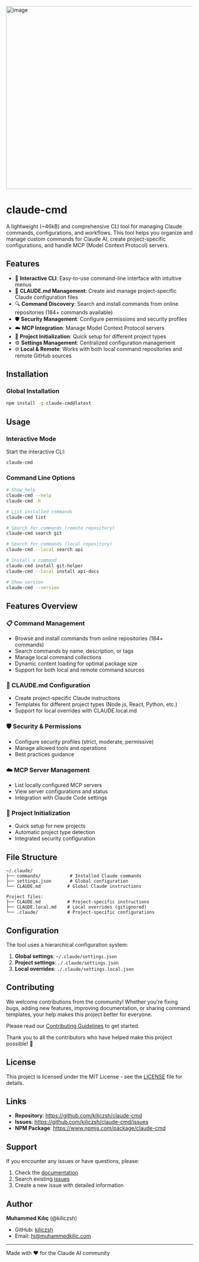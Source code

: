 <img width="680" height="494" alt="image" src="https://github.com/user-attachments/assets/785f74e6-99a5-40bd-bd9c-b17cb66476d5" />



# claude-cmd

A lightweight (~46kB) and comprehensive CLI tool for managing Claude commands, configurations, and workflows. This tool helps you organize and manage custom commands for Claude AI, create project-specific configurations, and handle MCP (Model Context Protocol) servers.

## Features

- 🎯 **Interactive CLI**: Easy-to-use command-line interface with intuitive menus
- 📝 **CLAUDE.md Management**: Create and manage project-specific Claude configuration files
- 🔍 **Command Discovery**: Search and install commands from online repositories (184+ commands available)
- 🛡️ **Security Management**: Configure permissions and security profiles
- ☁️ **MCP Integration**: Manage Model Context Protocol servers
- 🚀 **Project Initialization**: Quick setup for different project types
- ⚙️ **Settings Management**: Centralized configuration management
- 🌐 **Local & Remote**: Works with both local command repositories and remote GitHub sources

## Installation

### Global Installation

```bash
npm install -g claude-cmd@latest
```

## Usage

### Interactive Mode

Start the interactive CLI:

```bash
claude-cmd
```

### Command Line Options

```bash
# Show help
claude-cmd --help
claude-cmd -h

# List installed commands
claude-cmd list

# Search for commands (remote repository)
claude-cmd search git

# Search for commands (local repository)
claude-cmd --local search api

# Install a command
claude-cmd install git-helper
claude-cmd --local install api-docs

# Show version
claude-cmd --version
```

## Features Overview

### 📋 Command Management
- Browse and install commands from online repositories (184+ commands)
- Search commands by name, description, or tags
- Manage local command collections
- Dynamic content loading for optimal package size
- Support for both local and remote command sources

### 🎯 CLAUDE.md Configuration
- Create project-specific Claude instructions
- Templates for different project types (Node.js, React, Python, etc.)
- Support for local overrides with CLAUDE.local.md

### 🛡️ Security & Permissions
- Configure security profiles (strict, moderate, permissive)
- Manage allowed tools and operations
- Best practices guidance

### ☁️ MCP Server Management
- List locally configured MCP servers
- View server configurations and status
- Integration with Claude Code settings

### 🚀 Project Initialization
- Quick setup for new projects
- Automatic project type detection
- Integrated security configuration

## File Structure

```
~/.claude/
├── commands/           # Installed Claude commands
├── settings.json       # Global configuration
└── CLAUDE.md          # Global Claude instructions

Project files:
├── CLAUDE.md          # Project-specific instructions
├── CLAUDE.local.md    # Local overrides (gitignored)
└── .claude/           # Project-specific configurations
```

## Configuration

The tool uses a hierarchical configuration system:

1. **Global settings**: `~/.claude/settings.json`
2. **Project settings**: `./.claude/settings.json`
3. **Local overrides**: `./.claude/settings.local.json`

## Contributing

We welcome contributions from the community! Whether you're fixing bugs, adding new features, improving documentation, or sharing command templates, your help makes this project better for everyone.

Please read our [Contributing Guidelines](CONTRIBUTING.md) to get started.

Thank you to all the contributors who have helped make this project possible! 🙏

## License

This project is licensed under the MIT License - see the [LICENSE](LICENSE) file for details.

## Links

- **Repository**: https://github.com/kiliczsh/claude-cmd
- **Issues**: https://github.com/kiliczsh/claude-cmd/issues
- **NPM Package**: https://www.npmjs.com/package/claude-cmd

## Support

If you encounter any issues or have questions, please:

1. Check the [documentation](https://github.com/kiliczsh/claude-cmd#readme)
2. Search existing [issues](https://github.com/kiliczsh/claude-cmd/issues)
3. Create a new issue with detailed information

## Author

**Muhammed Kılıç** (@kiliczsh)
- GitHub: [kiliczsh](https://github.com/kiliczsh)
- Email: hi@muhammedkilic.com

---

Made with ❤️ for the Claude AI community
